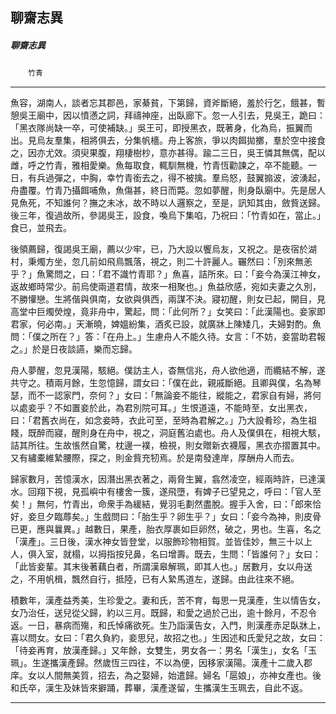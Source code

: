 

## 聊齋志異

##### 聊齋志異
　　`竹青`

* * *

魚容，湖南人，談者忘其郡邑，家綦貧，下第歸，資斧斷絕，羞於行乞，餓甚，暫憩吳王廟中，因以憤懣之詞，拜禱神座，出臥廊下。忽一人引去，見吳王，跪曰：「黑衣隊尚缺一卒，可使補缺。」吳王可，即授黑衣，既著身，化為烏，振翼而出。見烏友羣集，相將俱去，分集帆檣。舟上客旅，爭以肉餌拋擲，羣於空中接食之，因亦尤效。須臾果腹，翔棲樹杪，意亦甚得。踰二三日，吳王憐其無偶，配以雌，呼之竹青，雅相愛樂。魚每取食，輒馴無機，竹青恆勸諫之，卒不能聽。一日，有兵過彈之，中胸，幸竹青銜去之，得不被擒。羣烏怒，鼓翼搧波，波湧起，舟盡覆。竹青乃攝餌哺魚，魚傷甚，終日而斃。忽如夢醒，則身臥廟中。先是居人見魚死，不知誰何？撫之未冰，故不時以人邏察之，至是，訊知其由，斂貲送歸。後三年，復過故所，參謁吳王，設食，喚烏下集啗，乃祝曰：「竹青如在，當止。」食已，並飛去。

後領薦歸，復謁吳王廟，薦以少牢，已，乃大設以饗烏友，又祝之。是夜宿於湖村，秉燭方坐，忽几前如飛鳥飄落，視之，則二十許麗人。囅然曰：「別來無恙乎？」魚驚問之，曰：「君不識竹青耶？」魚喜，詰所來。曰：「妾今為漢江神女，返故鄉時常少。前烏使兩道君情，故來一相聚也。」魚益欣感，宛如夫妻之久別，不勝懽戀。生將偕與俱南，女欲與俱西，兩謀不決。寢初醒，則女已起，開目，見高堂中巨燭熒煌，竟非舟中，驚起，問：「此何所？」女笑曰：「此漢陽也。妾家即君家，何必南。」天漸曉，婢媼紛集，酒炙已設，就廣牀上陳矮几，夫婦對酌。魚問：「僕之所在？」答：「在舟上。」生慮舟人不能久待。女言：「不妨，妾當助君報之。」於是日夜談讌，樂而忘歸。

舟人夢醒，忽見漢陽，駭絕。僕訪主人，杳無信兆，舟人欲他適，而纜結不解，遂共守之。積兩月餘，生忽憶歸，謂女曰：「僕在此，親戚斷絕。且卿與僕，名為琴瑟，而不一認家門，奈何？」女曰：「無論妾不能往，縱能之，君家自有婦，將何以處妾乎？不如置妾於此，為君別院可耳。」生恨道遠，不能時至，女出黑衣，曰：「君舊衣尚在，如念妾時，衣此可至，至時為君解之。」乃大設肴珍，為生祖餞，既醉而寢，醒則身在舟中，視之，洞庭舊泊處也。舟人及僕俱在，相視大駭，詰其所往。生故悵然自驚，枕邊一襆，檢視，則女贈新衣襪履，黑衣亦摺置其中。又有繡橐維縶腰際，探之，則金貲充牣焉。於是南發達岸，厚酬舟人而去。

歸家數月，苦憶漢水，因潛出黑衣著之，兩脅生翼，翕然凌空，經兩時許，已達漢水。回翔下視，見孤嶼中有樓舍一簇，遂飛墮，有婢子已望見之，呼曰：「官人至矣！」無何，竹青出，命衆手為緩結，覺羽毛劃然盡脫。握手入舍，曰：「郎來恰好，妾旦夕臨蓐矣。」生戲問曰：「胎生乎？卵生乎？」女曰：「妾今為神，則皮骨已更，應與曩異。」越數日，果產，胎衣厚裹如巨卵然，破之，男也。生喜，名之「漢產」。三日後，漢水神女皆登堂，以服飾珍物相賀。並皆佳妙，無三十以上人，俱入室，就榻，以拇指按兒鼻，名曰增壽。既去，生問：「皆誰何？」女曰：「此皆妾輩。其末後著藕白者，所謂漢皋解珮，即其人也。」居數月，女以舟送之，不用帆楫，飄然自行，抵陸，已有人縶馬道左，遂歸。由此往來不絕。

積數年，漢產益秀美，生珍愛之。妻和氏，苦不育，每思一見漢產，生以情告女，女乃治任，送兒從父歸，約以三月。既歸，和愛之過於己出，逾十餘月，不忍令返。一日，暴病而殤，和氏悼痛欲死。生乃詣漢告女，入門，則漢產赤足臥牀上，喜以問女。女曰：「君久負約，妾思兒，故招之也。」生因述和氏愛兒之故，女曰：「待妾再育，放漢產歸。」又年餘，女雙生，男女各一：男名「漢生」，女名「玉珮」。生遂攜漢產歸。然歲恆三四往，不以為便，因移家漢陽。漢產十二歲入郡庠。女以人間無美質，招去，為之娶婦，始遣歸。婦名「扈娘」，亦神女產也。後和氏卒，漢生及妹皆來擗踊，葬畢，漢產遂留，生攜漢生玉珮去，自此不返。

* * *

